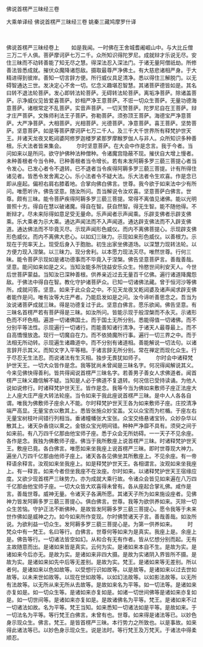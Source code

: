 <!-- { "loadSidebar": true } -->
佛说首楞严三昧经三卷


大乘单译经
佛说首楞严三昧经三卷
姚秦三藏鸠摩罗什译


　　

佛说首楞严三昧经卷上
　　如是我闻。一时佛在王舍城耆阇崛山中。与大比丘僧三万二千人俱。菩萨摩诃萨七万二千。众所知识得陀罗尼。成就辩才乐说无尽。安住三昧而不动转善能了知无尽之慧。得深法忍入深法门。于诸无量阿僧祇劫。所修善法皆悉成就。摧伏众魔降诸怨敌。摄取最尊严净佛土。有大慈悲诸相严身。于大精进得到彼岸。善知一切言辞方便。所行威仪具足清净。悉以得住三解脱门。以无碍智通达三世。发决定心不舍一切。忆念义趣堪忍智慧。其诸菩萨德皆如是。其名曰转不退法轮菩萨。发心即转法轮菩萨。无碍转法轮菩萨。离垢净菩萨。除诸盖菩萨。示净威仪见皆爱喜菩萨。妙相严净王意菩萨。不诳一切众生菩萨。无量功德海意菩萨。诸根常定不乱菩萨。实音声菩萨。一切天赞菩萨。陀罗尼自在王菩萨。辩才庄严菩萨。文殊师利法王子菩萨。弥勒菩萨。须弥顶王菩萨。海德宝严净意菩萨。大严净菩萨。大相菩萨。光相菩萨。光德菩萨。净意菩萨。喜王菩萨。坚势菩萨。坚意菩萨。如是等菩萨摩诃萨七万二千人。及三千大千世界所有释梵护世天王。并诸天龙夜叉乾闼婆阿修罗迦楼罗紧那罗摩睺罗伽人与非人。众所知识多种善根。乐大法者皆来集会。
　　尔时坚意菩萨。在大会中作是念言。我于今者。当问如来以是所问。欲守护佛种法种僧种。令诸魔宫隐蔽不现。摧伏自大增上慢者。未种善根者今当令种。已种善根者当令增长。若有未发阿耨多罗三藐三菩提心者当令发心。已发心者令不退转。已不退者当令疾得阿耨多罗三藐三菩提。计有所得住诸见者。皆悉令发舍离之心。乐小法者令不疑大法。乐大法者令生欢喜。作是念已即从座起。偏袒右肩右膝着地。合掌向佛白佛言。世尊。我今欲于如来法中少有所问。唯愿听许。佛告坚意。随汝所问。吾当解说令汝欢喜。坚意菩萨白佛言。世尊。颇有三昧。能令菩萨疾得阿耨多罗三藐三菩提。常得不离值见诸佛。能以光明普照十方。得自在慧以破诸魔。得自在智。获自然智。得无生智。能不随他得。不断辩才。尽未来际得如意足受无量命。乐声闻者示声闻乘。乐辟支佛者示辟支佛乘。乐大乘者为示大乘。通达声闻法而不入声闻道。通达辟支佛法而不入辟支佛道。通达佛法而不毕竟灭尽。示现声闻形色威仪。而内不离佛菩提心。示现辟支佛形色威仪。而内不离佛大悲心。以如幻三昧力。示现如来形色威仪。以善根力。示现在于兜率天上。现受后身入于胞胎。初生出家坐佛道场。以深慧力现转法轮。以方便力现入涅槃。以三昧力。现分舍利。以本愿力现法灭尽。唯然世尊。行何三昧。能令菩萨示现如是诸功德事而不毕竟入于涅槃。佛告坚意菩萨言。善哉善哉。坚意。能问如来如是之义。当知汝能多所饶益安乐众生。怜愍世间利安天人。今世后世菩萨蒙益。当知汝已深种善根。供养亲近过去无量百千亿佛。遍行诸道降魔怨敌。于佛法中得自在智。教化守护诸菩萨众。已知一切诸佛法藏。曾于恒河沙等佛所。成就问答。坚意。如来于此众会之中。不见天龙夜叉乾闼婆及诸声闻求辟支佛者能作是问。唯有汝等大庄严者。乃能启发如是之问。汝今谛听善思念之。吾当为汝说诸菩萨成就三昧。得是功德复过于此。坚意白佛言。愿乐欲闻。佛告坚意。有三昧名首楞严若有菩萨得是三昧。如汝所问。皆能示现于般涅槃而不永灭。示诸形色而不坏色相。遍游一切诸佛国土。而于国土无所分别。悉能得值一切诸佛。而不分别平等法性。示现遍行一切诸行。而能善知诸行清净。于诸天人最尊最上。而不自高憍慢放逸。现行一切魔自在力。而不依猗魔所行事。遍行一切三界之中。而于法相无所动转。示现遍生诸趣道中。而不分别有诸道相。善能解说一切法句。以诸言辞开示其义。而知文字入平等相。于诸言辞无所分别。常在禅定而现化众生。行于尽忍无生法忍。而说诸法有生灭相。独步无畏犹如师子。
　　尔时会中诸释梵护世天王。一切大众皆作是念。我等犹尚未曾闻是三昧名字。何况得闻解说其义。今来见佛快得善利。皆共得闻说首楞严三昧名字。若善男子善女人求佛道者。闻首楞严三昧义趣信解不疑。当知是人必于佛道不复退转。何况信已受持读诵。为他人说如说修行。时诸释梵护世天王。皆作是念。我等今当为佛如来敷师子座正法座大上人座大庄严座大转法轮座。当令如来于我此座说首楞严三昧。是中人人各各自谓。唯我为佛敷师子座余人不能。尔时释梵护世天王各为如来敷师子座。庄挍清净端严高显。无量宝衣以敷其上。悉皆张施众妙宝盖。又以众宝而为栏楯。于座左右无量宝树枝叶间错行列相当。垂诸幢幡张大宝张。众宝交络悬诸宝铃。众妙杂华以散其上。诸天杂香烧以熏之。金银众宝光明间错。种种严净靡不具有。须臾之间于如来前。有八万四千亿那由他宝师子座。悉于众会无所妨碍。一一天子不见余座。各作是念。我独为佛敷师子座。佛当于我所敷座上说首楞严三昧。时诸释梵护世天王。敷座已竟。各白佛言。唯愿如来坐我座上说首楞严三昧。即时世尊现大神力。遍坐八万四千亿那由他师子座上。诸天各各见佛坐其所敷座上。不见余座。有一帝释语余释言。汝观如来坐我座上。如是释梵护世天王。各相谓言。汝观如来坐我座上。有一释言。如来今者但坐我座不在汝座。尔时如来。以诸释梵护世天王宿缘应度。又欲少现首楞严三昧势力。亦为成就大乘行故。令诸众会皆见如来遍在八万四千亿那由他宝师子座。一切大众皆大欢喜得未曾有。各从座起合掌礼佛。咸作是言。善哉世尊。威神无量。令诸天子各满所愿。其诸天子所为如来施设座者。见佛神力皆发阿耨多罗三藐三菩提心。俱白佛言。世尊。我等为欲供养如来。灭除一切众生苦恼。守护正法不断佛种。是故皆发阿耨多罗三藐三菩提心。愿令我等于未来世作佛如是威神之力。如今如来所作变现。尔时佛赞诸天子言。善哉善哉。如汝所说。为欲利益一切众生。发阿耨多罗三藐三菩提心是。为第一供养如来。
　　时梵众中有一梵王。名曰等行。白佛言。世尊何等如来为是真实。我座上是。余座上是。佛告等行。一切诸法皆空如幻。从和合有无有作者。皆从忆想分别而起。无有主故随意而出。是诸如来皆是真实。云何为实。是诸如来本自不生。是故为实。是诸如来今后亦无。是故为实。是诸如来非四大摄。是故为实诸阴入界皆所不摄。是故为实。是诸如来如先中后等无差别。是故为实。梵王。是诸如来等无差别。所以者何。是诸如来以色如故等。以受想行识如故等。以是故等。是诸如来以过去世如故等。以未来世如故等。以现在世如故等。以如幻法故等。以如影法故等。以无所有法故等。以无所从来无所从去故等。是故如来名为平等。如一切法等。是诸如来亦复如是。如一切众生等。是诸如来亦复如是。如诸一切世间佛等是诸如来亦复如是。如一切世间等。是诸如来亦复如是。是故诸佛名为平等。梵王。是诸如来不过一切诸法如故。名为平等。梵王当知。如来悉知一切诸法如是平等。是故如来。于一切法名为平等。等行梵王白佛言。未曾有也。世尊。如来得是诸法等已。以妙色身示现众生。佛言。梵王。是皆首楞严三昧。本行势力之所致也。以是事故。如来得此诸法等已。以妙色身示现众生。说是法时。等行梵王及万梵天。于诸法中得柔顺忍。
